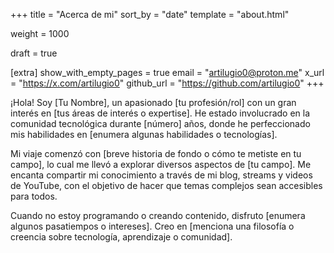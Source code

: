 +++
title = "Acerca de mi"
sort_by = "date"
template = "about.html"

weight = 1000

draft = true

[extra]
show_with_empty_pages = true
email = "artilugio0@proton.me"
x_url = "https://x.com/artilugio0"
github_url = "https://github.com/artilugio0"
+++

¡Hola! Soy [Tu Nombre], un apasionado [tu profesión/rol] con un gran interés en [tus áreas de interés o expertise]. He estado involucrado en la comunidad tecnológica durante [número] años, donde he perfeccionado mis habilidades en [enumera algunas habilidades o tecnologías].</p>

Mi viaje comenzó con [breve historia de fondo o cómo te metiste en tu campo], lo cual me llevó a explorar diversos aspectos de [tu campo]. Me encanta compartir mi conocimiento a través de mi blog, streams y videos de YouTube, con el objetivo de hacer que temas complejos sean accesibles para todos.</p>

Cuando no estoy programando o creando contenido, disfruto [enumera algunos pasatiempos o intereses]. Creo en [menciona una filosofía o creencia sobre tecnología, aprendizaje o comunidad].</p>
